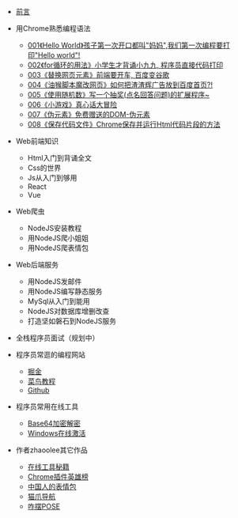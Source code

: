 - [前言](readme-pwc.md)
- 用Chrome熟悉编程语法
  - [001《Hello World》孩子第一次开口都叫"妈妈",我们第一次编程要打印"Hello world"!](2020-09-29_001_hello_world.md)
  - [002《for循环的用法》小学生才背诵小九九, 程序员直接代码打印](2020-09-29_002_for_99.md)
  - [003《替换网页元素》前端要开车, 百度变谷歌](2020-09-29_003_baidu_2_google.md)
  - [004《油猴脚本魔改网页》如何把渣渣辉广告放到百度首页?!](2020-09-29_004_zha_zha_hui.md) 
  - [005《使用随机数》写一个抽奖(点名回答问题)的扩展程序~](2020-09-29_005_select_student.md)
  - [006《小游戏》真心话大冒险](2020-09-29_006_truth_or_dare.md)
  - [007《伪元素》免费赠送的DOM-伪元素](2020-09-29_007_color_block_font.md)
  - [008《保存代码文件》Chrome保存并运行Html代码片段的方法](2020-09-29_008_chrome_html.md)
- Web前端知识
  - Html入门到背诵全文
  - Css的世界
  - Js从入门到够用
  - React
  - Vue

- Web爬虫
  - NodeJS安装教程
  - 用NodeJS爬小姐姐
  - 用NodeJS爬表情包

- Web后端服务
  - 用NodeJS发邮件
  - 用NodeJS编写静态服务
  - MySql从入门到能用
  - NodeJS对数据库增删改查
  - 打造坚如磐石到NodeJS服务

- 全栈程序员面试（规划中）
- 程序员常逛的编程网站
  - [掘金](https://juejin.im/)
  - [菜鸟教程](https://www.runoob.com/)
  - [Github](https://github.com/)
- 程序员常用在线工具
  - [Base64加密解密](https://www.base64encode.org/)
  - [Windows在线激活](https://v0v.bid/)


- 作者zhaoolee其它作品
  - [在线工具秘籍](https://www.v2fy.com/p/readme-onlinetoolsbook/)
  - [Chrome插件英雄榜](https://www.v2fy.com/p/readme-chromeappheroes/)
  - [中国人的表情包](https://www.v2fy.com/p/000readme-chinesebqb/)
  - [猫爪导航](https://www.v2fy.com/)
  - [咋摆POSE](https://www.v2fy.com/jikemiji/find-pose/)